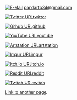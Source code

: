 [![E-Mail](https://img.icons8.com/ios-glyphs/30/000000/email.png)](mailto:pandartb3d@gmail.com) pandartb3d@gmail.com


[![Twitter URL](https://img.icons8.com/ios-glyphs/30/000000/twitter--v1.png)](https://twitter.com/pandartb3d)[twitter](https://twitter.com/pandartb3d)

[![Github URL](https://img.icons8.com/ios-glyphs/30/000000/github.png)](https://github.com/pandartb3d)[github](https://github.com/pandartb3d)


[![YouTube URL](https://img.icons8.com/ios-glyphs/30/000000/youtube-play.png)](https://www.youtube.com/channel/UCbM3kTD2lsXQPORbi2lyZSg)[youtube](https://www.youtube.com/channel/UCbM3kTD2lsXQPORbi2lyZSg)


[![Artstation URL](https://img.icons8.com/windows/30/000000/artstation.png)](https://www.artstation.com/pandartb3d)[artstation](https://www.artstation.com/pandartb3d)


[![Imgur URL](https://img.icons8.com/ios-filled/30/000000/imgur.png)](https://imgur.com/user/pandartb3d)[imgur](https://imgur.com/user/pandartb3d)

  
[![Itch.io URL](https://img.icons8.com/ios-glyphs/30/000000/itch-io.png)](https://pandartb3d.itch.io/)[itch.io](https://pandartb3d.itch.io/)

[![Reddit URL](https://img.icons8.com/ios-filled/30/000000/reddit--v2.png)](https://www.reddit.com/user/pandartb3d)[reddit](https://www.reddit.com/user/pandartb3d) 


[![Twitch URL](https://img.icons8.com/ios-glyphs/30/000000/twitch.png)](https://www.twitch.tv/pandartb3d)[twitch](https://www.twitch.tv/pandartb3d)

[Link to another page](./another-page.html).


